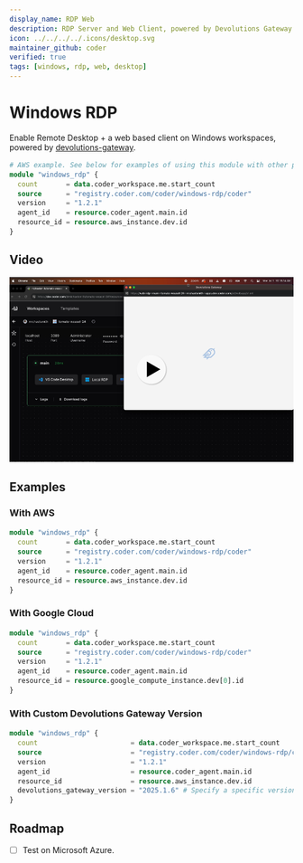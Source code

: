 ```yaml
---
display_name: RDP Web
description: RDP Server and Web Client, powered by Devolutions Gateway
icon: ../../../../.icons/desktop.svg
maintainer_github: coder
verified: true
tags: [windows, rdp, web, desktop]
---
```


# Windows RDP

Enable Remote Desktop + a web based client on Windows workspaces, powered by [devolutions-gateway](https://github.com/Devolutions/devolutions-gateway).

```tf
# AWS example. See below for examples of using this module with other providers
module "windows_rdp" {
  count       = data.coder_workspace.me.start_count
  source      = "registry.coder.com/coder/windows-rdp/coder"
  version     = "1.2.1"
  agent_id    = resource.coder_agent.main.id
  resource_id = resource.aws_instance.dev.id
}
```

## Video

[![Video](./video-thumbnails/video-thumbnail.png)](https://github.com/coder/modules/assets/28937484/fb5f4a55-7b69-4550-ab62-301e13a4be02)

## Examples

### With AWS

```tf
module "windows_rdp" {
  count       = data.coder_workspace.me.start_count
  source      = "registry.coder.com/coder/windows-rdp/coder"
  version     = "1.2.1"
  agent_id    = resource.coder_agent.main.id
  resource_id = resource.aws_instance.dev.id
}
```

### With Google Cloud

```tf
module "windows_rdp" {
  count       = data.coder_workspace.me.start_count
  source      = "registry.coder.com/coder/windows-rdp/coder"
  version     = "1.2.1"
  agent_id    = resource.coder_agent.main.id
  resource_id = resource.google_compute_instance.dev[0].id
}
```

### With Custom Devolutions Gateway Version

```tf
module "windows_rdp" {
  count                       = data.coder_workspace.me.start_count
  source                      = "registry.coder.com/coder/windows-rdp/coder"
  version                     = "1.2.1"
  agent_id                    = resource.coder_agent.main.id
  resource_id                 = resource.aws_instance.dev.id
  devolutions_gateway_version = "2025.1.6" # Specify a specific version
}
```

## Roadmap

- [ ] Test on Microsoft Azure.
